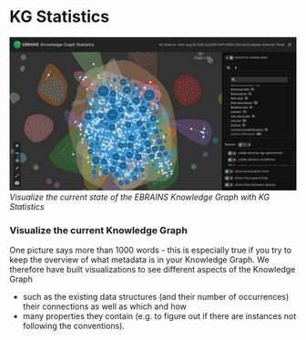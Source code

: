 # KG Statistics

![KG Statistics](kg_statistics.jpg)
*Visualize the current state of the EBRAINS Knowledge Graph with KG Statistics*

### Visualize the current Knowledge Graph
One picture says more than 1000 words - this is especially true if you try to keep the overview of what metadata 
is in your Knowledge Graph. We therefore have built visualizations to see different aspects of the Knowledge Graph 
- such as the existing data structures (and their number of occurrences) their connections as well as which and how 
- many properties they contain (e.g. to figure out if there are instances not following the conventions).
